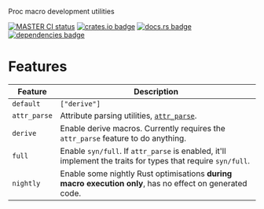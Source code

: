 <!-- cargo-rdme start -->

Proc macro development utilities

[![MASTER CI status](https://github.com/Alorel/macroific-rs/actions/workflows/ci.yml/badge.svg)](https://github.com/Alorel/macroific-rs/actions/workflows/ci.yml?query=branch%3Amaster)
[![crates.io badge](https://img.shields.io/crates/v/macroific)](https://crates.io/crates/macroific)
[![docs.rs badge](https://img.shields.io/docsrs/macroific?label=docs.rs)](https://docs.rs/macroific)
[![dependencies badge](https://img.shields.io/librariesio/release/cargo/macroific)](https://libraries.io/cargo/macroific)

# Features

| Feature | Description |
| ------- | ----------- |
| `default` | `["derive"]` |
| `attr_parse` | Attribute parsing utilities, [`attr_parse`](https://docs.rs/macroific/latest/macroific/attr_parse/). |
| `derive` | Enable derive macros. Currently requires the `attr_parse` feature to do anything. |
| `full` | Enable `syn/full`. If `attr_parse` is enabled, it'll implement the traits for types that require `syn/full`. |
| `nightly` | Enable some nightly Rust optimisations **during macro execution only**, has no effect on generated code. |

<!-- cargo-rdme end -->
